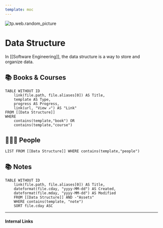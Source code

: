 ```yaml
---
template: moc
---
```

![tp.web.random_picture](https://images.unsplash.com/photo-1531161983442-376992e671e7?crop=entropy&cs=tinysrgb&fit=crop&fm=jpg&h=300&ixid=MnwxfDB8MXxyYW5kb218MHx8dHJlZSxsYW5kc2NhcGUsd2F0ZXIsbW91bnRhaW58fHx8fHwxNjYwODI0NTE0&ixlib=rb-1.2.1&q=80&utm_campaign=api-credit&utm_medium=referral&utm_source=unsplash_source&w=900)

# Data Structure
In [[Software Engineering]], the data structure is a way to store and organize data.

## 📚 Books & Courses
```dataview
TABLE WITHOUT ID 
	link(file.path, file.aliases[0]) AS Title,
	template AS Type,
	progress AS Progress,
	link(url, "View ↗️") AS "Link"
FROM [[Data Structure]] 
WHERE 
	contains(template,"book") OR 
	contains(template,"course")
```

## 👨🏻‍🏫 People
```dataview
LIST FROM [[Data Structure]] WHERE contains(template,"people")
```

## 📚 Notes
```dataview
TABLE WITHOUT ID
	link(file.path, file.aliases[0]) AS Title,
	dateformat(file.cday, "yyyy-MM-dd") AS Created,
	dateformat(file.mday, "yyyy-MM-dd") AS Modified
	FROM [[Data Structure]] AND -"Assets"
	WHERE contains(template, "note")
	SORT file.cday ASC
```

---
#### Internal Links
